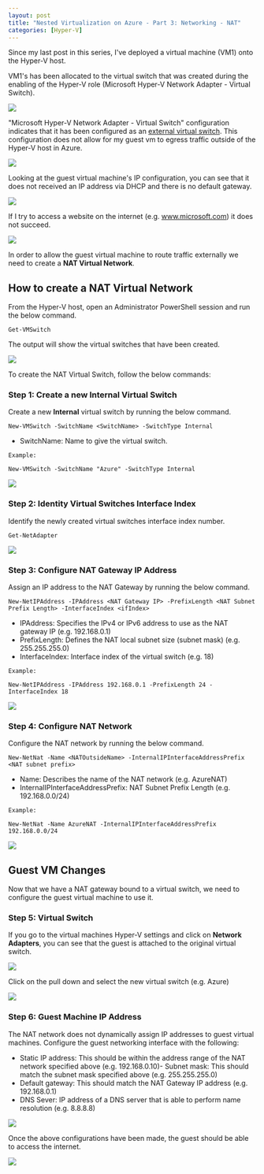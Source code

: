 ```yaml
---
layout: post
title: "Nested Virtualization on Azure - Part 3: Networking - NAT"
categories: [Hyper-V]
---
```


Since my last post in this series, I've deployed a virtual machine (VM1) onto the Hyper-V host.

VM1's has been allocated to the virtual switch that was created during the enabling of the Hyper-V role (Microsoft Hyper-V Network Adapter - Virtual Switch).

![](/docs/assets/images/2022-04-29-hyperv-networking/Hyperv-Guest-vSwitch-Original.jpg)

 "Microsoft Hyper-V Network Adapter - Virtual Switch" configuration indicates that it has been configured as an [external virtual switch](https://docs.microsoft.com/en-us/windows-server/virtualization/hyper-v/plan/plan-hyper-v-networking-in-windows-server#switch-and-network-adapter-choices). This configuration does not allow for my guest vm to egress traffic outside of the Hyper-V host in Azure.

![](/docs/assets/images/2022-04-29-hyperv-networking/Hyperv-Networking-vSwitch-Original.jpg)

Looking at the guest virtual machine's IP configuration, you can see that it does not received an IP address via DHCP and there is no default gateway.

![](/docs/assets/images/2022-04-29-hyperv-networking/Hyperv-Networking-Guest-IP.jpg)

If I try to access a website on the internet (e.g. www.microsoft.com) it does not succeed.

![](/docs/assets/images/2022-04-29-hyperv-networking/Hyperv-Guest-NoInternetAccess.jpg)

In order to allow the guest virtual machine to route traffic externally we need to create a **NAT Virtual Network**. 


## How to create a NAT Virtual Network

From the Hyper-V host, open an Administrator PowerShell session and run the below command.

```
Get-VMSwitch
```

The output will show the virtual switches that have been created.

![](/docs/assets/images/2022-04-29-hyperv-networking/Hyperv-Networking-OriginalSwitch.jpg)


To create the NAT Virtual Switch, follow the below commands:

### Step 1: Create a new Internal Virtual Switch

Create a new **Internal** virtual switch by running the below command. 

```
New-VMSwitch -SwitchName <SwitchName> -SwitchType Internal
```

- SwitchName: Name to give the virtual switch.

```
Example:

New-VMSwitch -SwitchName "Azure" -SwitchType Internal
```

![](/docs/assets/images/2022-04-29-hyperv-networking/Hyperv-Networking-AzureSwitch.jpg)

### Step 2: Identity Virtual Switches Interface Index

Identify the newly created virtual switches interface index number.

```
Get-NetAdapter
```

![](/docs/assets/images/2022-04-29-hyperv-networking/Hyperv-Networking-ifIndex.jpg)


### Step 3: Configure NAT Gateway IP Address

Assign an IP address to the NAT Gateway by running the below command. 

```
New-NetIPAddress -IPAddress <NAT Gateway IP> -PrefixLength <NAT Subnet Prefix Length> -InterfaceIndex <ifIndex>

```

- IPAddress: Specifies the IPv4 or IPv6 address to use as the NAT gateway IP (e.g. 192.168.0.1)
- PrefixLength: Defines the NAT local subnet size (subnet mask) (e.g. 255.255.255.0)
- InterfaceIndex: Interface index of the virtual switch (e.g. 18)

```
Example:

New-NetIPAddress -IPAddress 192.168.0.1 -PrefixLength 24 -InterfaceIndex 18
```

![](/docs/assets/images/2022-04-29-hyperv-networking/Hyperv-Networking-NATIP.jpg)

### Step 4: Configure NAT Network

Configure the NAT network by running the below command.

```
New-NetNat -Name <NATOutsideName> -InternalIPInterfaceAddressPrefix <NAT subnet prefix>
```

- Name: Describes the name of the NAT network (e.g. AzureNAT)
- InternalIPInterfaceAddressPrefix: NAT Subnet Prefix Length (e.g. 192.168.0.0/24)

```
Example:

New-NetNat -Name AzureNAT -InternalIPInterfaceAddressPrefix 192.168.0.0/24
```

![](/docs/assets/images/2022-04-29-hyperv-networking/Hyperv-Networking-NewNat.jpg)

## Guest VM Changes

Now that we have a NAT gateway bound to a virtual switch, we need to configure the guest virtual machine to use it.

### Step 5: Virtual Switch

If you go to the virtual machines Hyper-V settings and click on **Network Adapters**, you can see that the guest is attached to the original virtual switch.

![](/docs/assets/images/2022-04-29-hyperv-networking/Hyperv-Guest-vSwitch-Original.jpg)

Click on the pull down and select the new virtual switch (e.g. Azure)

![](/docs/assets/images/2022-04-29-hyperv-networking/Hyperv-Guest-vSwitch-Azure.jpg)

### Step 6: Guest Machine IP Address

The NAT network does not dynamically assign IP addresses to guest virtual machines. Configure the guest networking interface with the following:
- Static IP address: This should be within the address range of the NAT network specified above (e.g. 192.168.0.10)- Subnet mask: This should match the subnet mask specified above (e.g. 255.255.255.0)
- Default gateway: This should match the NAT Gateway IP address (e.g. 192.168.0.1)
- DNS Sever: IP address of a DNS server that is able to perform name resolution (e.g. 8.8.8.8) 

![](/docs/assets/images/2022-04-29-hyperv-networking/Hyperv-Guest-IP.jpg)

Once the above configurations have been made, the guest should be able to access the internet.

![](/docs/assets/images/2022-04-29-hyperv-networking/Hyperv-Guest-InternetAccess.jpg)
